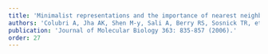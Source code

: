 ```yaml
---
title: 'Minimalist representations and the importance of nearest neighbor effects in protein folding simulations. '
authors: 'Colubri A, Jha AK, Shen M-y, Sali A, Berry RS, Sosnick TR, et al.'
publication: 'Journal of Molecular Biology 363: 835-857 (2006).'
order: 27
---
```

